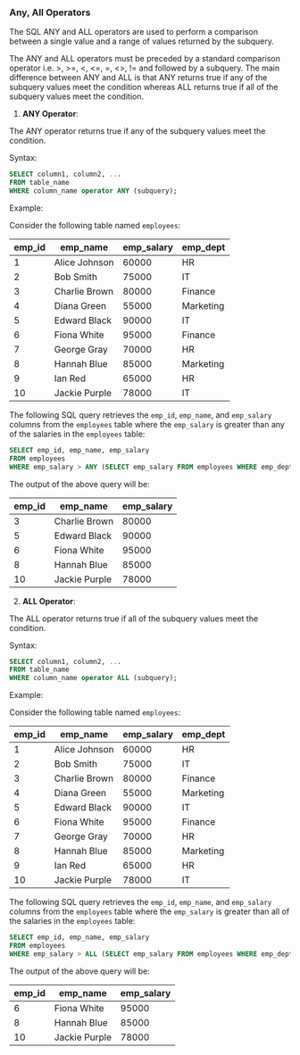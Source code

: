 ### Any, All Operators

The SQL ANY and ALL operators are used to perform a comparison between a single value and a range of values returned by the subquery.

The ANY and ALL operators must be preceded by a standard comparison operator i.e. >, >=, <, <=, =, <>, != and followed by a subquery. The main difference between ANY and ALL is that ANY returns true if any of the subquery values meet the condition whereas ALL returns true if all of the subquery values meet the condition.

1. **ANY Operator**:

The ANY operator returns true if any of the subquery values meet the condition.

Syntax:
```sql
SELECT column1, column2, ...
FROM table_name
WHERE column_name operator ANY (subquery);
```

Example:

Consider the following table named `employees`:

| emp_id | emp_name      | emp_salary | emp_dept  |
|--------|---------------|------------|-----------|
| 1      | Alice Johnson | 60000      | HR        |
| 2      | Bob Smith     | 75000      | IT        |
| 3      | Charlie Brown | 80000      | Finance   |
| 4      | Diana Green   | 55000      | Marketing |
| 5      | Edward Black  | 90000      | IT        |
| 6      | Fiona White   | 95000      | Finance   |
| 7      | George Gray   | 70000      | HR        |
| 8      | Hannah Blue   | 85000      | Marketing |
| 9      | Ian Red       | 65000      | HR        |
| 10     | Jackie Purple | 78000      | IT        |

The following SQL query retrieves the `emp_id`, `emp_name`, and `emp_salary` columns from the `employees` table where the `emp_salary` is greater than any of the salaries in the `employees` table:

```sql
SELECT emp_id, emp_name, emp_salary
FROM employees
WHERE emp_salary > ANY (SELECT emp_salary FROM employees WHERE emp_dept = 'IT');
```

The output of the above query will be:

| emp_id | emp_name      | emp_salary |
|--------|---------------|------------|
| 3      | Charlie Brown | 80000      |
| 5      | Edward Black  | 90000      |
| 6      | Fiona White   | 95000      |
| 8      | Hannah Blue   | 85000      |
| 10     | Jackie Purple | 78000      |


2. **ALL Operator**:

The ALL operator returns true if all of the subquery values meet the condition.

Syntax:
```sql
SELECT column1, column2, ...
FROM table_name
WHERE column_name operator ALL (subquery);
```

Example:

Consider the following table named `employees`:
    
| emp_id | emp_name      | emp_salary | emp_dept  |
|--------|---------------|------------|-----------|
| 1      | Alice Johnson | 60000      | HR        |
| 2      | Bob Smith     | 75000      | IT        |
| 3      | Charlie Brown | 80000      | Finance   |
| 4      | Diana Green   | 55000      | Marketing |
| 5      | Edward Black  | 90000      | IT        |
| 6      | Fiona White   | 95000      | Finance   |
| 7      | George Gray   | 70000      | HR        |
| 8      | Hannah Blue   | 85000      | Marketing |
| 9      | Ian Red       | 65000      | HR        |
| 10     | Jackie Purple | 78000      | IT        |

The following SQL query retrieves the `emp_id`, `emp_name`, and `emp_salary` columns from the `employees` table where the `emp_salary` is greater than all of the salaries in the `employees` table:

```sql
SELECT emp_id, emp_name, emp_salary
FROM employees
WHERE emp_salary > ALL (SELECT emp_salary FROM employees WHERE emp_dept = 'IT');
```

The output of the above query will be:
    
| emp_id | emp_name      | emp_salary |
|--------|---------------|------------|
| 6      | Fiona White   | 95000      |
| 8      | Hannah Blue   | 85000      |
| 10     | Jackie Purple | 78000      |
    
